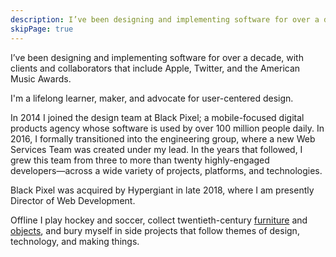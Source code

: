 ```yaml
---
description: I’ve been designing and implementing software for over a decade, with clients and collaborators that include Apple, Twitter, and the American Music Awards.
skipPage: true
---
```


I’ve been designing and implementing software for over a decade, with clients and collaborators that include Apple, Twitter, and the American Music Awards.

I'm a lifelong learner, maker, and advocate for user-centered design.

In 2014 I joined the design team at Black Pixel; a mobile-focused digital products agency whose software is used by over 100 million people daily. In 2016, I formally transitioned into the engineering group, where a new Web Services Team was created under my lead. In the years that followed, I grew this team from three to more than twenty highly-engaged developers⁠—across a wide variety of projects, platforms, and technologies.

Black Pixel was acquired by Hypergiant in late 2018, where I am presently Director of Web Development.

Offline I play hockey and soccer, collect twentieth-century [furniture](https://twitter.com/bradcerasani/status/1214300670901141504) and [objects](https://www.instagram.com/p/CEm_0otAZo1/), and bury myself in <Link to="/#side-projects">side projects</Link> that follow themes of design, technology, and making things.
